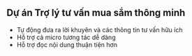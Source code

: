 ## **Dự án Trợ lý tư vấn mua sắm thông minh**
- Tự động đưa ra lời khuyên và các thông tin tư vấn hữu ích
- Hỗ trợ cả micro tương tác dễ dàng
- Hỗ trợ đọc nội dung thuận tiện hơn
